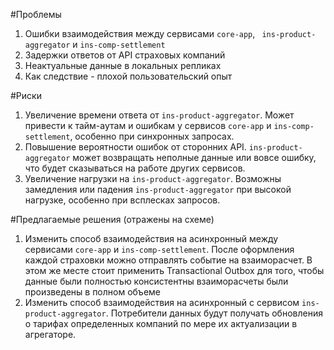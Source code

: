 #Проблемы
1. Ошибки взаимодействия между сервисами `core-app`, ` ins-product-aggregator` и `ins-comp-settlement`
2. Задержки ответов от API страховых компаний
3. Неактуальные данные в локальных репликах
4. Как следствие - плохой пользовательский опыт

#Риски
1. Увеличение времени ответа от `ins-product-aggregator`. Может привести к тайм-аутам и ошибкам у сервисов `core-app` и `ins-comp-settlement`, особенно при синхронных запросах.
2. Повышение вероятности ошибок от сторонних API. `ins-product-aggregator` может возвращать неполные данные или вовсе ошибку, что будет сказываться на работе других сервисов.
3. Увеличение нагрузки на `ins-product-aggregator`. Возможны замедления или падения `ins-product-aggregator` при высокой нагрузке, особенно при всплесках запросов.

#Предлагаемые решения (отражены на схеме)
1. Изменить способ взаимодействия на асинхронный между сервисами `core-app` и `ins-comp-settlement`. После оформления каждой страховки можно отправлять событие на взаиморасчет. В этом же месте стоит применить Transactional Outbox для того, чтобы данные были полностью консистентны взаиморасчеты были произведены в полном объеме
2. Изменить способ взаимодействия на асинхронный с сервисом `ins-product-aggregator`. Потребители данных будут получать обновления о тарифах определенных компаний по мере их актуализации в агрегаторе.
